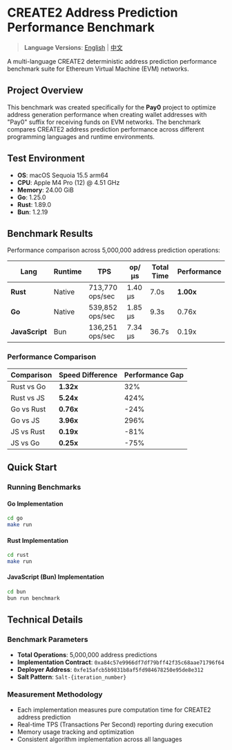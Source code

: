 # CREATE2 Address Prediction Performance Benchmark

> **Language Versions**: [English](README.md) | [中文](README_CN.md)

A multi-language CREATE2 deterministic address prediction performance benchmark suite for Ethereum Virtual Machine (EVM) networks.

## Project Overview

This benchmark was created specifically for the **Pay0** project to optimize address generation performance when creating wallet addresses with "Pay0" suffix for receiving funds on EVM networks. The benchmark compares CREATE2 address prediction performance across different programming languages and runtime environments.

## Test Environment

- **OS**: macOS Sequoia 15.5 arm64
- **CPU**: Apple M4 Pro (12) @ 4.51 GHz
- **Memory**: 24.00 GiB
- **Go**: 1.25.0
- **Rust**: 1.89.0
- **Bun**: 1.2.19

## Benchmark Results

Performance comparison across 5,000,000 address prediction operations:

| Lang           | Runtime | TPS             | op/μs   | Total Time | Performance |
| -------------- | ------- | --------------- | ------- | ---------- | ----------- |
| **Rust**       | Native  | 713,770 ops/sec | 1.40 μs | 7.0s       | **1.00x**   |
| **Go**         | Native  | 539,852 ops/sec | 1.85 μs | 9.3s       | 0.76x       |
| **JavaScript** | Bun     | 136,251 ops/sec | 7.34 μs | 36.7s      | 0.19x       |

### Performance Comparison

| Comparison | Speed Difference | Performance Gap |
| ---------- | ---------------- | --------------- |
| Rust vs Go | **1.32x**        | 32%             |
| Rust vs JS | **5.24x**        | 424%            |
| Go vs Rust | **0.76x**        | -24%            |
| Go vs JS   | **3.96x**        | 296%            |
| JS vs Rust | **0.19x**        | -81%            |
| JS vs Go   | **0.25x**        | -75%            |

## Quick Start

### Running Benchmarks

#### Go Implementation

```bash
cd go
make run
```

#### Rust Implementation

```bash
cd rust
make run
```

#### JavaScript (Bun) Implementation

```bash
cd bun
bun run benchmark
```

## Technical Details

### Benchmark Parameters

- **Total Operations**: 5,000,000 address predictions
- **Implementation Contract**: `0xa84c57e9966df7df79bff42f35c68aae71796f64`
- **Deployer Address**: `0xfe15afcb5b9831b8af5fd984678250e95de8e312`
- **Salt Pattern**: `Salt-{iteration_number}`

### Measurement Methodology

- Each implementation measures pure computation time for CREATE2 address prediction
- Real-time TPS (Transactions Per Second) reporting during execution
- Memory usage tracking and optimization
- Consistent algorithm implementation across all languages
